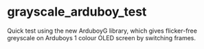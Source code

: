# grayscale_arduboy_test

Quick test using the new ArduboyG library, which gives flicker-free greyscale on Arduboys 1 colour OLED screen by switching frames.
